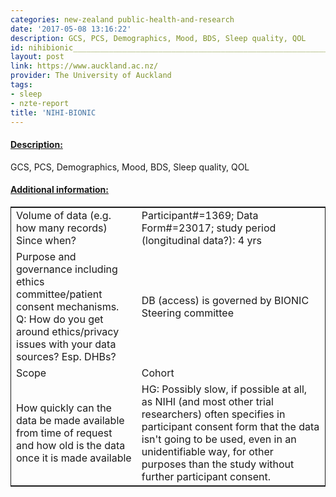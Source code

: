 ```yaml
---
categories: new-zealand public-health-and-research
date: '2017-05-08 13:16:22'
description: GCS, PCS, Demographics, Mood, BDS, Sleep quality, QOL
id: nihibionic_________________________________________________________________
layout: post
link: https://www.auckland.ac.nz/
provider: The University of Auckland
tags:
- sleep
- nzte-report
title: 'NIHI-BIONIC                                                                 '
---
```



 <h4> <u>Description:</u> </h4>
GCS, PCS, Demographics, Mood, BDS, Sleep quality, QOL
 <h4> <u>Additional information:</u> </h4>
 <table style="border: 1px solid">
 <tr> <td width="40%">Volume of data (e.g. how many records)
Since when?</td> <td>Participant#=1369; Data Form#=23017; study period (longitudinal data?): 4 yrs</td> </tr>
 <tr> <td width="40%">Purpose and governance including ethics committee/patient consent mechanisms. Q: How do you get around ethics/privacy issues with your data sources? Esp. DHBs?</td> <td>DB (access) is governed by BIONIC Steering committee</td> </tr>
 <tr> <td width="40%">Scope</td> <td>Cohort</td> </tr>
 <tr> <td width="40%">How quickly can the data be made available from time of request and how old is the data once it is made available</td> <td>HG: Possibly slow, if possible at all, as NIHI (and most other trial researchers) often specifies in participant consent form that the data isn't going to be used, even in an unidentifiable way, for other purposes than the study without further participant consent.</td> </tr>
 </table>